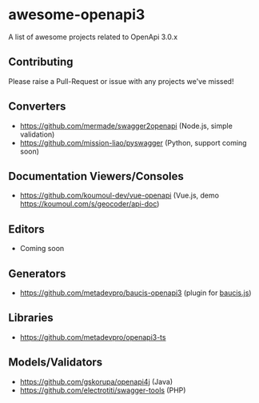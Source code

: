 # awesome-openapi3
A list of awesome projects related to OpenApi 3.0.x

## Contributing

Please raise a Pull-Request or issue with any projects we've missed!

## Converters

* https://github.com/mermade/swagger2openapi (Node.js, simple validation)
* https://github.com/mission-liao/pyswagger (Python, support coming soon)

##  Documentation Viewers/Consoles

* https://github.com/koumoul-dev/vue-openapi (Vue.js, demo https://koumoul.com/s/geocoder/api-doc)

## Editors

* Coming soon

## Generators

* https://github.com/metadevpro/baucis-openapi3 (plugin for [baucis.js](https://github.com/wprl/baucis))

## Libraries
* https://github.com/metadevpro/openapi3-ts

## Models/Validators

* https://github.com/gskorupa/openapi4j (Java)
* https://github.com/electrotiti/swagger-tools (PHP)
